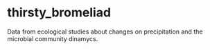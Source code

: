 # thirsty_bromeliad
Data from ecological studies about changes on precipitation and the microbial community dinamycs.
